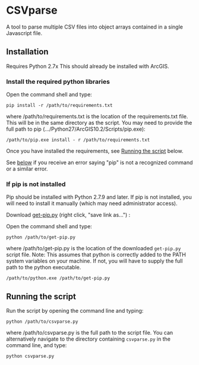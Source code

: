 # CSVparse
A tool to parse multiple CSV files into object arrays contained in a single Javascript file.
## Installation
Requires Python 2.7x This should already be installed with ArcGIS. 

### Install the required python libraries
Open the command shell and type:


`pip install -r /path/to/requirements.txt`


where /path/to/requirements.txt is the location of the requirements.txt file. This will be in the same directory as the script.
You may need to provide the full path to pip (.../Python27/ArcGIS10.2/Scripts/pip.exe): 


`/path/to/pip.exe install - r /path/to/requirements.txt`

Once you have installed the requirements, see [Running the script](#running-the-script) below.

See [below](#if-pip-is-not-installed) if you receive an error saying "pip" is not a recognized command or a similar error.

### If pip is not installed
Pip should be installed with Python 2.7.9 and later. If pip is not installed, you will need to install it manually (which 
may need administrator access).

Download [get-pip.py](http://pip.readthedocs.org/en/stable/installing/) (right click, "save link as...") : 

Open the command shell and type:


`python /path/to/get-pip.py`


where /path/to/get-pip.py is the location of the downloaded `get-pip.py` script file.
Note: This assumes that python is correctly added to the PATH system variables on your machine. If not, you will have to supply the full
path to the python executable. 

`/path/to/python.exe /path/to/get-pip.py`

## Running the script
Run the script by opening the command line and typing:

`python /path/to/csvparse.py`

where /path/to/csvparse.py is the full path to the script file. You can alternatively navigate to the directory
containing `csvparse.py` in the command line, and type:

`python csvparse.py`
